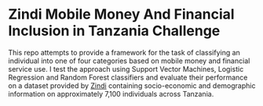 # Zindi Mobile Money And Financial Inclusion in Tanzania Challenge

This repo attempts to provide a framework for the task of classifying an individual into one of four categories based on mobile money and financial service use. I test the approach using Support Vector Machines, Logistic Regression and Random Forest classifiers and evaluate their performance on a dataset provided by [Zindi](https://zindi.africa/competitions/mobile-money-and-financial-inclusion-in-tanzania-challenge) containing socio-economic and demographic information on approximately 7,100 individuals across Tanzania.

